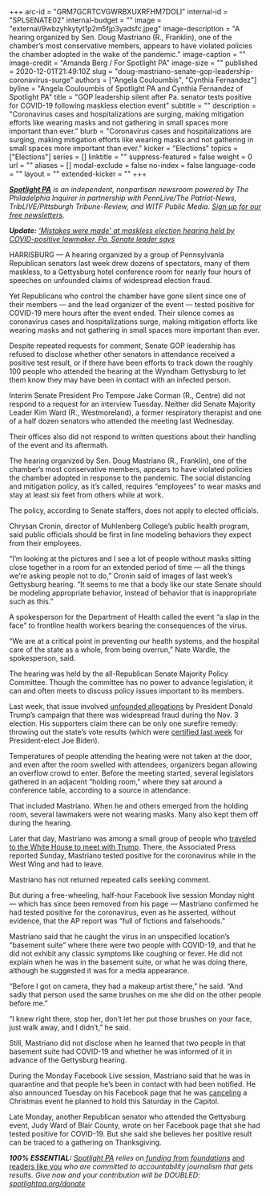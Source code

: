+++
arc-id = "GRM7GCRTCVGWRBXUXRFHM7DOLI"
internal-id = "SPLSENATE02"
internal-budget = ""
image = "external/9wbzyhkytyt1p2m5fjp3yadsfc.jpeg"
image-description = "A hearing organized by Sen. Doug Mastriano (R., Franklin), one of the chamber’s most conservative members, appears to have violated policies the chamber adopted in the wake of the pandemic."
image-caption = ""
image-credit = "Amanda Berg / For Spotlight PA"
image-size = ""
published = 2020-12-01T21:49:10Z
slug = "doug-mastriano-senate-gop-leadership-coronavirus-surge"
authors = ["Angela Couloumbis", "Cynthia Fernandez"]
byline = "Angela Couloumbis of Spotlight PA and Cynthia Fernandez of Spotlight PA"
title = "GOP leadership silent after Pa. senator tests positive for COVID-19 following maskless election event"
subtitle = ""
description = "Coronavirus cases and hospitalizations are surging, making mitigation efforts like wearing masks and not gathering in small spaces more important than ever."
blurb = "Coronavirus cases and hospitalizations are surging, making mitigation efforts like wearing masks and not gathering in small spaces more important than ever."
kicker = "Elections"
topics = ["Elections"]
series = []
linktitle = ""
suppress-featured = false
weight = 0
url = ""
aliases = []
modal-exclude = false
no-index = false
language-code = ""
layout = ""
extended-kicker = ""
+++

<a href="https://lesspage.com/"><i><b>Spotlight PA</b></i></a><i> is an independent, nonpartisan newsroom powered by The Philadelphia Inquirer in partnership with PennLive/The Patriot-News, TribLIVE/Pittsburgh Tribune-Review, and WITF Public Media. </i><a href="https://lesspage.com/newsletters"><i>Sign up for our free newsletters</i></a><i>.</i>

<i><b>Update:</b></i><i> </i><a href="https://lesspage.com/news/2020/12/doug-mastriano-coronavirus-election-hearing-masks-jake-corman-review/" target="_blank"><i>‘Mistakes were made’ at maskless election hearing held by COVID-positive lawmaker, Pa. Senate leader says</i></a>

HARRISBURG — A hearing organized by a group of Pennsylvania Republican senators last week drew dozens of spectators, many of them maskless, to a Gettysburg hotel conference room for nearly four hours of speeches on unfounded claims of widespread election fraud.

Yet Republicans who control the chamber have gone silent since one of their members — and the lead organizer of the event — tested positive for COVID-19 mere hours after the event ended. Their silence comes as coronavirus cases and hospitalizations surge, making mitigation efforts like wearing masks and not gathering in small spaces more important than ever.

Despite repeated requests for comment, Senate GOP leadership has refused to disclose whether other senators in attendance received a positive test result, or if there have been efforts to track down the roughly 100 people who attended the hearing at the Wyndham Gettysburg to let them know they may have been in contact with an infected person.

Interim Senate President Pro Tempore Jake Corman (R., Centre) did not respond to a request for an interview Tuesday. Neither did Senate Majority Leader Kim Ward (R., Westmoreland), a former respiratory therapist and one of a half dozen senators who attended the meeting last Wednesday.

<script src="https://lesspage.com/embed.js" async></script><div data-spl-embed-version="1" data-spl-src="https://lesspage.com/embeds/donate/?teaser_text=Spotlight%20PA%20provides%20essential%2C%20public-service%20journalism%20thanks%20to%20readers%20like%20you.%20%3Cb%3EBecome%20a%20member%20today%20with%20a%20gift%20of%20%2415%2Fmonth%20or%20more%20and%20receive%20our%20exclusive%20Pennsylvania%20tote%20bag.%3C%2Fb%3E&cta_text=YES%2C%20COUNT%20ME%20IN&eyebrow_text=BECOME%20A%20MEMBER"></div>

Their offices also did not respond to written questions about their handling of the event and its aftermath.

The hearing organized by Sen. Doug Mastriano (R., Franklin), one of the chamber’s most conservative members, appears to have violated policies the chamber adopted in response to the pandemic. The social distancing and mitigation policy, as it’s called, requires “employees” to wear masks and stay at least six feet from others while at work.

The policy, according to Senate staffers, does not apply to elected officials.

Chrysan Cronin, director of Muhlenberg College’s public health program, said public officials should be first in line modeling behaviors they expect from their employees.

“I’m looking at the pictures and I see a lot of people without masks sitting close together in a room for an extended period of time — all the things we’re asking people not to do,” Cronin said of images of last week’s Gettysburg hearing. “It seems to me that a body like our state Senate should be modeling appropriate behavior, instead of behavior that is inappropriate such as this.”

A spokesperson for the Department of Health called the event “a slap in the face” to frontline health workers bearing the consequences of the virus.

“We are at a critical point in preventing our health systems, and the hospital care of the state as a whole, from being overrun,” Nate Wardle, the spokesperson, said.

The hearing was held by the all-Republican Senate Majority Policy Committee. Though the committee has no power to advance legislation, it can and often meets to discuss policy issues important to its members.

Last week, that issue involved <a href="https://lesspage.com/news/2020/11/rudy-giuliani-trump-pennsylvania-election-senate-hearing/">unfounded allegations</a> by President Donald Trump’s campaign that there was widespread fraud during the Nov. 3 election. His supporters claim there can be only one surefire remedy: throwing out the state’s vote results (which were <a href="https://lesspage.com/news/2020/11/joe-biden-pennsylvania-winner-certification-final-results/">certified last week</a> for President-elect Joe Biden).

Temperatures of people attending the hearing were not taken at the door, and even after the room swelled with attendees, organizers began allowing an overflow crowd to enter. Before the meeting started, several legislators gathered in an adjacent “holding room,” where they sat around a conference table, according to a source in attendance.

That included Mastriano. When he and others emerged from the holding room, several lawmakers were not wearing masks. Many also kept them off during the hearing.

Later that day, Mastriano was among a small group of people who <a href="https://lesspage.com/news/2020/11/trump-pennsylvania-lawmakers-invite-white-house-silence-election-2020/">traveled to the White House to meet with Trump</a>. There, the Associated Press reported Sunday, Mastriano tested positive for the coronavirus while in the West Wing and had to leave.

Mastriano has not returned repeated calls seeking comment.

But during a free-wheeling, half-hour Facebook live session Monday night — which has since been removed from his page — Mastriano confirmed he had tested positive for the coronavirus, even as he asserted, without evidence, that the AP report was “full of fictions and falsehoods.”

Mastriano said that he caught the virus in an unspecified location’s “basement suite” where there were two people with COVID-19, and that he did not exhibit any classic symptoms like coughing or fever. He did not explain when he was in the basement suite, or what he was doing there, although he suggested it was for a media appearance.

<script src="https://lesspage.com/embed.js" async></script><div data-spl-embed-version="1" data-spl-src="https://lesspage.com/embeds/newsletter/"></div>

“Before I got on camera, they had a makeup artist there,” he said. “And sadly that person used the same brushes on me she did on the other people before me.”

“I knew right there, stop her, don’t let her put those brushes on your face, just walk away, and I didn’t,” he said.

Still, Mastriano did not disclose when he learned that two people in that basement suite had COVID-19 and whether he was informed of it in advance of the Gettysburg hearing.

During the Monday Facebook Live session, Mastriano said that he was in quarantine and that people he’s been in contact with had been notified. He also announced Tuesday on his Facebook page that he was <a href="https://www.facebook.com/events/122455442825924">canceling</a> a Christmas event he planned to hold this Saturday in the Capitol.

Late Monday, another Republican senator who attended the Gettysburg event, Judy Ward of Blair County, wrote on her Facebook page that she had tested positive for COVID-19. But she said she believes her positive result can be traced to a gathering on Thanksgiving.

<i><b>100% ESSENTIAL:</b></i><i> </i><a href="https://lesspage.com/"><i>Spotlight PA</i></a><i> relies on</i><a href="https://lesspage.com/support"><i> funding from foundations</i></a><i> </i><a href="https://lesspage.com/support">and readers like you</a><i> who are committed to accountability journalism that gets results. Give now and your contribution will be DOUBLED: </i><a href="http://spotlightpa.org/donate"><i>spotlightpa.org/donate</i></a>
